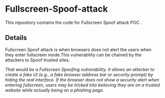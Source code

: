 # Fullscreen-Spoof-attack
This repository contains the code for Fullscreen Spoof attack POC .


## Details

Fullscreen Spoof attack is when browsers does not alert the users when they enter fullscreen mode.This vulnerability can be chained by the attackers to Spoof trusted sites.


*That would be a Fullscreen Spoofing vulnerability. It allows an attacker to create a fake UI (e.g., a fake browser address bar or security prompt) by hiding the real interface. If the browser does not show a security alert when entering fullscreen, users may be tricked into believing they are on a trusted website while actually being on a phishing page.*
